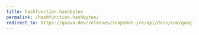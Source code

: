 ```yaml
---
title: hashfunction.hashbytes
permalink: /hashfunction.hashbytes/
redirect_to: https://guava.dev/releases/snapshot-jre/api/docs/com/google/common/hash/HashFunction.html#hashBytes-byte:A-
---
```

